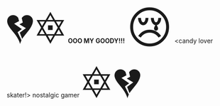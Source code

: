  <span style='font-size:100px;'>&#128148;</span> <span style='font-size:100px;'>&#128303;</span> <b> OOO MY GOODY!!!</b> <span style='font-size:100px;'>&#128546;</span> <candy lover skater!> nostalgic gamer <span style='font-size:100px;'>&#128303;</span> <span style='font-size:100px;'>&#128148;</span>

